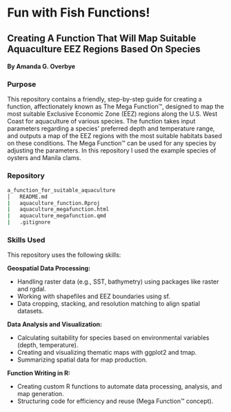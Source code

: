 # Fun with Fish Functions!

## Creating A Function That Will Map Suitable Aquaculture EEZ Regions Based On Species

#### By Amanda G. Overbye

### Purpose

This repository contains a friendly, step-by-step guide for creating a function, affectionately known as The Mega Function™, designed to map the most suitable Exclusive Economic Zone (EEZ) regions along the U.S. West Coast for aquaculture of various species. The function takes input parameters regarding a species' preferred depth and temperature range, and outputs a map of the EEZ regions with the most suitable habitats based on these conditions. The Mega Function™ can be used for any species by adjusting the parameters. In this repository I used the example species of oysters and Manila clams.

### Repository

``` bash
a_function_for_suitable_aquaculture
│   README.md
|   aquaculture_function.Rproj
|   aquaculture_megafunction.html
|   aquaculture_megafunction.qmd
|   .gitignore
```

### Skills Used

This repository uses the following skills:

**Geospatial Data Processing:**

-   Handling raster data (e.g., SST, bathymetry) using packages like raster and rgdal.
-   Working with shapefiles and EEZ boundaries using sf.
-   Data cropping, stacking, and resolution matching to align spatial datasets.

**Data Analysis and Visualization:**

-   Calculating suitability for species based on environmental variables (depth, temperature).
-   Creating and visualizing thematic maps with ggplot2 and tmap.
-   Summarizing spatial data for map production.

**Function Writing in R:**

-   Creating custom R functions to automate data processing, analysis, and map generation.
-   Structuring code for efficiency and reuse (Mega Function™ concept).
